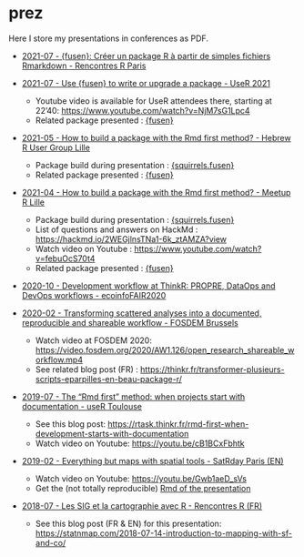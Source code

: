 
<!-- README.md is generated from README.Rmd. Please edit that file -->

# prez

Here I store my presentations in conferences as PDF.

-   [2021-07 - {fusen}: Créer un package R à partir de simples fichiers
    Rmarkdown - Rencontres R
    Paris](2021-07-12-creer-un-package-depuis-rmd-avec-fusen_RR2021.pdf)

-   [2021-07 - Use {fusen} to write or upgrade a package - UseR
    2021](https://github.com/statnmap/prez/blob/master/2021-07-use-fusen-to-write-or-upgrade-a-package.pdf)

    -   Youtube video is available for UseR attendees there, starting at
        22’40: <https://www.youtube.com/watch?v=NjM7sG1Lpc4>
    -   Related package presented :
        [{fusen}](https://github.com/thinkr-open/fusen)

-   [2021-05 - How to build a package with the Rmd first method? -
    Hebrew R User Group
    Lille](https://github.com/statnmap/prez/blob/master/2021-05-how-to-build-package-rmd-first-fusen.pdf)

    -   Package build during presentation :
        [{squirrels.fusen}](https://github.com/statnmap/squirrels.fusen)
    -   Related package presented :
        [{fusen}](https://github.com/thinkr-open/fusen)

-   [2021-04 - How to build a package with the Rmd first method? -
    Meetup R
    Lille](https://github.com/statnmap/prez/blob/master/2021-04-how-to-build-package-rmd-first-fusen.pdf)

    -   Package build during presentation :
        [{squirrels.fusen}](https://github.com/statnmap/squirrels.fusen)
    -   List of questions and answers on HackMd :
        <https://hackmd.io/2WEGjlnsTNa1-6k_ztAMZA?view>
    -   Watch video on Youtube :
        <https://www.youtube.com/watch?v=febuOcS70t4>
    -   Related package presented :
        [{fusen}](https://github.com/thinkr-open/fusen)

-   [2020-10 - Development workflow at ThinkR: PROPRE, DataOps and
    DevOps workflows -
    ecoinfoFAIR2020](https://github.com/statnmap/prez/blob/master/2020-10-ThinkR-development-workflow.pdf)

-   [2020-02 - Transforming scattered analyses into a documented,
    reproducible and shareable workflow - FOSDEM
    Brussels](https://github.com/statnmap/prez/blob/master/2020-02_FOSDEM_Rochette_prez.pdf)

    -   Watch video at FOSDEM 2020:
        <https://video.fosdem.org/2020/AW1.126/open_research_shareable_workflow.mp4>
    -   See related blog post (FR) :
        <https://thinkr.fr/transformer-plusieurs-scripts-eparpilles-en-beau-package-r/>

-   [2019-07 - The “Rmd first” method: when projects start with
    documentation - useR
    Toulouse](https://github.com/statnmap/prez/blob/master/2019-07_useR_Toulouse.pdf)

    -   See this blog post:
        <https://rtask.thinkr.fr/rmd-first-when-development-starts-with-documentation>
    -   Watch video on Youtube: <https://youtu.be/cB1BCxFbhtk>

-   [2019-02 - Everything but maps with spatial tools - SatRday Paris
    (EN)](https://github.com/statnmap/prez/blob/master/2019-02-22_SatRdays_Paris.pdf)

    -   Watch video on Youtube: <https://youtu.be/Gwb1aeD_sVs>
    -   Get the (not totally reproducible) [Rmd of the
        presentation](https://github.com/statnmap/prez/blob/master/2019-02-22_SatRdays_Paris.Rmd)

-   [2018-07 - Les SIG et la cartographie avec R - Rencontres R
    (FR)](https://github.com/statnmap/prez/blob/master/2018-07-06_RR2018_Statnmap.pdf)

    -   See this blog post (FR & EN) for this presentation:
        <https://statnmap.com/2018-07-14-introduction-to-mapping-with-sf-and-co/>
